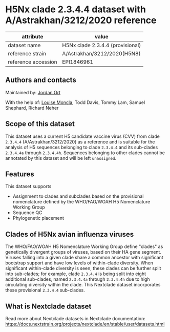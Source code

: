 # H5Nx clade 2.3.4.4 dataset with A/Astrakhan/3212/2020 reference

| attribute            | value                                    |
| -------------------- | ---------------------------------------- |
| dataset name         | H5Nx clade 2.3.4.4 (provisional)         |
| reference strain     | A/Astrakhan/3212/2020(H5N8)              |
| reference accession  | EPI1846961                               |


## Authors and contacts

Maintained by: [Jordan Ort](https://lmoncla.github.io/monclalab/team/JordanOrt/)

With the help of: [Louise Moncla](https://lmoncla.github.io/monclalab/team/LouiseMoncla/), Todd Davis, Tommy Lam, Samuel Shephard, Richard Neher

## Scope of this dataset
This dataset uses a current H5 candidate vaccine virus (CVV) from clade `2.3.4.4` (A/Astrakhan/3212/2020) as a reference and is suitable for the analysis of H5 sequences belonging to clade `2.3.4.4` and its sub-clades `2.3.4.4a` through `2.3.4.4h`. Sequences belonging to other clades cannot be annotated by this dataset and will be left `unassigned`.

## Features
This dataset supports

 * Assignment to clades and subclades based on the provisional nomenclature defined by the WHO/FAO/WOAH H5 Nomenclature Working Group
 * Sequence QC
 * Phylogenetic placement

## Clades of H5Nx avian influenza viruses

The WHO/FAO/WOAH H5 Nomenclature Working Group define "clades" as genetically divergent groups of viruses, based on their HA gene segment.
Viruses falling into a given clade share a common ancestor with significant bootstrap support and have low levels of within-clade diversity.
When significant within-clade diversity is seen, these clades can be further split into sub-clades; for example, clade `2.3.4.4` is being split into eight additional sub-clades, named `2.3.4.4a` through `2.3.4.4h` due to high circulating diversity within the clade.
This Nextclade dataset incorporates these provisional `2.3.4.4` sub-clades.

## What is Nextclade dataset

Read more about Nextclade datasets in Nextclade documentation: https://docs.nextstrain.org/projects/nextclade/en/stable/user/datasets.html